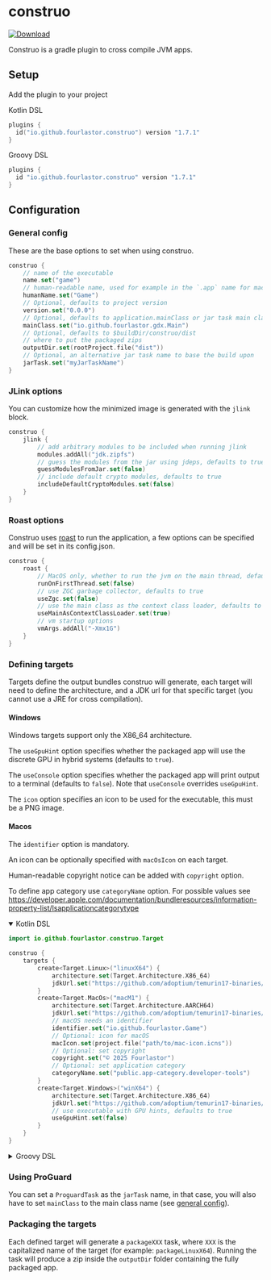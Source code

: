# construo

[![Download](https://img.shields.io/gradle-plugin-portal/v/io.github.fourlastor.construo)](https://plugins.gradle.org/plugin/io.github.fourlastor.construo)

Construo is a gradle plugin to cross compile JVM apps.

## Setup

Add the plugin to your project

Kotlin DSL

```kotlin
plugins {
  id("io.github.fourlastor.construo") version "1.7.1"
}
```

Groovy DSL

```groovy
plugins {
  id "io.github.fourlastor.construo" version "1.7.1"
}
```

## Configuration

### General config

These are the base options to set when using construo.

```kotlin
construo {
    // name of the executable
    name.set("game")
    // human-readable name, used for example in the `.app` name for macOS
    humanName.set("Game")
    // Optional, defaults to project version
    version.set("0.0.0")
    // Optional, defaults to application.mainClass or jar task main class
    mainClass.set("io.github.fourlastor.gdx.Main")
    // Optional, defaults to $buildDir/construo/dist
    // where to put the packaged zips
    outputDir.set(rootProject.file("dist"))
    // Optional, an alternative jar task name to base the build upon
    jarTask.set("myJarTaskName")
}
```

### JLink options

You can customize how the minimized image is generated with the `jlink` block.

```kotlin
construo {
    jlink {
        // add arbitrary modules to be included when running jlink
        modules.addAll("jdk.zipfs")
        // guess the modules from the jar using jdeps, defaults to true
        guessModulesFromJar.set(false)
        // include default crypto modules, defaults to true
        includeDefaultCryptoModules.set(false)
    }
}
```

### Roast options

Construo uses [roast](https://github.com/fourlastor-alexandria/roast/) to run the application, a few options can be specified and will be set in its config.json.

```kotlin
construo {
    roast {
        // MacOS only, whether to run the jvm on the main thread, defaults to true
        runOnFirstThread.set(false)
        // use ZGC garbage collector, defaults to true
        useZgc.set(false)
        // use the main class as the context class loader, defaults to false, useful for compose apps
        useMainAsContextClassLoader.set(true)
        // vm startup options
        vmArgs.addAll("-Xmx1G")
    }
}
```

### Defining targets

Targets define the output bundles construo will generate, each target will need to define the architecture, and a JDK url for that specific target (you cannot use a JRE for cross compilation).

#### Windows

Windows targets support only the X86_64 architecture.

The `useGpuHint` option specifies whether the packaged app will use the discrete GPU in hybrid systems (defaults to `true`).

The `useConsole` option specifies whether the packaged app will print output to a terminal (defaults to `false`). Note that `useConsole` overrides `useGpuHint`.

The `icon` option specifies an icon to be used for the executable, this must be a PNG image.

#### Macos

The `identifier` option is mandatory.

An icon can be optionally specified with `macOsIcon` on each target.

Human-readable copyright notice can be added with `copyright` option.

To define app category use `categoryName` option. For possible values see https://developer.apple.com/documentation/bundleresources/information-property-list/lsapplicationcategorytype


<details open>
<summary>Kotlin DSL</summary>

```kotlin
import io.github.fourlastor.construo.Target

construo {
    targets {
        create<Target.Linux>("linuxX64") {
            architecture.set(Target.Architecture.X86_64)
            jdkUrl.set("https://github.com/adoptium/temurin17-binaries/releases/download/jdk-17.0.11%2B9/OpenJDK17U-jdk_x64_linux_hotspot_17.0.11_9.tar.gz")
        }
        create<Target.MacOs>("macM1") {
            architecture.set(Target.Architecture.AARCH64)
            jdkUrl.set("https://github.com/adoptium/temurin17-binaries/releases/download/jdk-17.0.11%2B9/OpenJDK17U-jdk_aarch64_mac_hotspot_17.0.11_9.tar.gz")
            // macOS needs an identifier
            identifier.set("io.github.fourlastor.Game")
            // Optional: icon for macOS
            macIcon.set(project.file("path/to/mac-icon.icns"))
            // Optional: set copyright
            copyright.set("© 2025 Fourlastor")
            // Optional: set application category
            categoryName.set("public.app-category.developer-tools")
        }
        create<Target.Windows>("winX64") {
            architecture.set(Target.Architecture.X86_64)
            jdkUrl.set("https://github.com/adoptium/temurin17-binaries/releases/download/jdk-17.0.11%2B9/OpenJDK17U-jdk_x64_windows_hotspot_17.0.11_9.zip")
            // use executable with GPU hints, defaults to true
            useGpuHint.set(false)
        }
    }
}
```
</details>

<details>
<summary>Groovy DSL</summary>

```groovy
import io.github.fourlastor.construo.Target

construo {
    targets.configure {
        create("linuxX64", Target.Linux) {
            architecture.set(Target.Architecture.X86_64)
            jdkUrl.set("https://github.com/adoptium/temurin17-binaries/releases/download/jdk-17.0.11%2B9/OpenJDK17U-jdk_x64_linux_hotspot_17.0.11_9.tar.gz")
        }
        create("macM1", Target.MacOs) {
            architecture.set(Target.Architecture.AARCH64)
            jdkUrl.set("https://github.com/adoptium/temurin17-binaries/releases/download/jdk-17.0.11%2B9/OpenJDK17U-jdk_aarch64_mac_hotspot_17.0.11_9.tar.gz")
            // macOS needs an identifier
            identifier.set("io.github.fourlastor.Game")
            // Optional: icon for macOS
            macIcon.set(project.file("path/to/mac-icon.icns"))
            // Optional: set copyright
            copyright.set("© 2025 Fourlastor")
            // Optional: set application category
            categoryName.set("public.app-category.developer-tools")
        }
        create("winX64", Target.Windows) {
            architecture.set(Target.Architecture.X86_64)
            jdkUrl.set("https://github.com/adoptium/temurin17-binaries/releases/download/jdk-17.0.11%2B9/OpenJDK17U-jdk_x64_windows_hotspot_17.0.11_9.zip")
            // use executable with GPU hints, defaults to true
            useGpuHint.set(false)
        }
    }
}
```
</details>

### Using ProGuard

You can set a `ProguardTask` as the `jarTask` name, in that case, you will also have to set `mainClass` to the main class name (see [general config](#general-config)).

### Packaging the targets

Each defined target will generate a `packageXXX` task, where `XXX` is the capitalized name of the target (for example: `packageLinuxX64`). Running the task will produce a zip inside the `outputDir` folder containing the fully packaged app.
